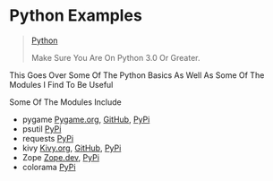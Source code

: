 # Python Examples

> [Python](python.org)
> 
> Make Sure You Are On Python 3.0 Or Greater.

This Goes Over Some Of The Python Basics As Well As Some Of The Modules I Find To Be Useful

Some Of The Modules Include
- pygame [Pygame.org](https://www.pygame.org/news), [GitHub](https://github.com/pygame/pygame), [PyPi](https://pypi.org/project/pygame/)
- psutil [PyPi](https://pypi.org/project/psutil/)
- requests [PyPi](https://pypi.org/project/requests/)
- kivy [Kivy.org](https://kivy.org/), [GitHub](https://github.com/kivy/kivy), [PyPi](https://pypi.org/project/Kivy/)
- Zope [Zope.dev](https://www.zope.dev/), [PyPi](https://pypi.org/project/Zope/)
- colorama [PyPi](https://pypi.org/project/colorama/)
